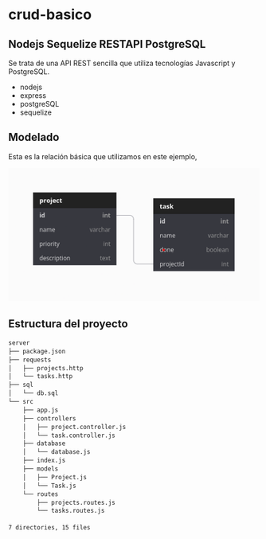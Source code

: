 # crud-basico

## Nodejs Sequelize RESTAPI PostgreSQL

Se trata de una API REST sencilla que utiliza tecnologías Javascript y PostgreSQL.

- nodejs
- express
- postgreSQL
- sequelize

## Modelado

Esta es la relación básica que utilizamos en este ejemplo,

![](./server/public/diagram.png)

## Estructura del proyecto

```bash
server
├── package.json
├── requests
│   ├── projects.http
│   └── tasks.http
├── sql
│   └── db.sql
└── src
    ├── app.js
    ├── controllers
    │   ├── project.controller.js
    │   └── task.controller.js
    ├── database
    │   └── database.js
    ├── index.js
    ├── models
    │   ├── Project.js
    │   └── Task.js
    └── routes
        ├── projects.routes.js
        └── tasks.routes.js

7 directories, 15 files
```
